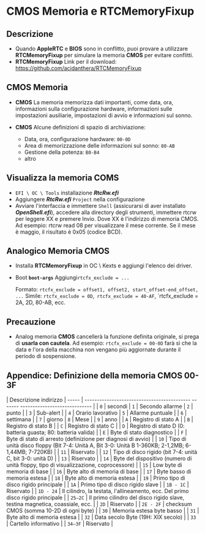 # CMOS Memoria e RTCMemoryFixup

## Descrizione

- Quando **AppleRTC** e **BIOS** sono in conflitto, puoi provare a utilizzare **RTCMemoryFixup** per simulare la memoria **CMOS** per evitare conflitti.
- **RTCMemoryFixup** Link per il download: <https://github.com/acidanthera/RTCMemoryFixup>

## **CMOS** Memoria

- **CMOS** La memoria memorizza dati importanti, come data, ora, informazioni sulla configurazione hardware, informazioni sulle impostazioni ausiliarie, impostazioni di avvio e informazioni sul sonno.

- **CMOS** Alcune definizioni di spazio di archiviazione:

  - Data, ora, configurazione hardware: `00-0D`
  - Area di memorizzazione delle informazioni sul sonno: `80-AB`
  - Gestione della potenza: `B0-B4`
  - altro

## Visualizza la memoria COMS

- `EFI \ OC \ Tools` installazione ***RtcRw.efi***
- Aggiungere ***RtcRw.efi*** `Project` nella configurazione
- Avviare l'interfaccia e immettere `Shell` (assicurarsi di aver installato ***OpenShell.efi***), accedere alla directory degli strumenti, immettere rtcrw per leggere XX e premere Invio. Dove XX è l'indirizzo di memoria CMOS. Ad esempio: rtcrw read 08 per visualizzare il mese corrente. Se il mese è maggio, il risultato è 0x05 (codice BCD).


## Analogico **Memoria CMOS**

- Installa **RTCMemoryFixup** in OC \ Kexts e aggiungi l'elenco dei driver.

- Boot **`boot-args`** Aggiungi` rtcfx_exclude = ... `

   Formato: `rtcfx_exclude = offset1, offset2, start_offset-end_offset, ...` Simile: `rtcfx_exclude = 0D`,` rtcfx_exclude = 40-AF`, `rtcfx_exclude = 2A, 2D, 80-AB, ecc.


## Precauzione

- Analog memoria **CMOS** cancellerà la funzione definita originale, si prega di **usarla con cautela**. Ad esempio: `rtcfx_exclude = 00-0D` farà sì che la data e l'ora della macchina non vengano più aggiornate durante il periodo di sospensione.

## Appendice: Definizione della memoria **CMOS** 00-3F 

| Descrizione indirizzo
| ----- | ------------------------------------------- ------- ----------------------------- |
| `0` | secondi
| `1` | Secondo allarme
| `2` | punto |
| `3` | Sub-alert |
| `4` | Orario lavorativo
| `5` | Allarme puntuale |
| `6` | settimana |
| `7` | giorno
| `8` | Mese |
| `9` | anno |
| `A` | Registro di stato A |
| `B` | Registro di stato B |
| `C` | Registro di stato C |
| `D` | Registro di stato D (0: batteria guasta; 80: batteria valida) |
| `E` | Byte di stato diagnostico |
| `F` | Byte di stato di arresto (definizione per diagnosi di avvio) |
| `10` | Tipo di unità disco floppy (Bit 7-4: Unità A, Bit 3-0: Unità B 1-360KB; 2-1,2MB; 6-1,44MB; 7-720KB) |
| `11` | Riservato |
| `12` | Tipo di disco rigido (bit 7-4: unità C, bit 3-0: unità D) |
| `13` | Riservato |
| `14` | Byte del dispositivo (numero di unità floppy, tipo di visualizzazione, coprocessore) |
| `15` | Low byte di memoria di base |
| `16` | Byte alto di memoria di base |
| `17` | Byte basso di memoria estesa |
| `18` | Byte alto di memoria estesa |
| `19` | Primo tipo di disco rigido principale |
| `1A` | Primo tipo di disco rigido slave |
| `1B - 1C` | Riservato |
| `1D - 24` | Il cilindro, la testata, l'allineamento, ecc. Del primo disco rigido principale |
| `25—2C` | Il primo cilindro del disco rigido slave, testina magnetica, coassiale, ecc. |
| `2D` | Riservato |
| `2E - 2F` | checksum CMOS (somma 10-2D di ogni byte) |
| `30` | Memoria estesa byte basso |
| `31` | Byte alto di memoria estesa |
| `32` | Data secolo Byte (19H: XIX secolo) |
| `33` | Cartello informativo |
| `34—3F` | Riservato |
